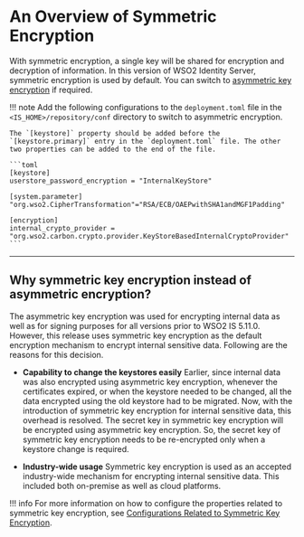 # An Overview of Symmetric Encryption

With symmetric encryption, a single key will be shared for encryption and decryption of information. In this version of WSO2 Identity Server, symmetric encryption is used by default. You can switch to [asymmetric key encryption]({{base_path}}/deploy/security/use-asymmetric-encryption) if required.


!!! note
    Add the following configurations to the `deployment.toml` file in the `<IS_HOME>/repository/conf` directory to switch to asymmetric encryption.

    The `[keystore]` property should be added before the `[keystore.primary]` entry in the `deployment.toml` file. The other two properties can be added to the end of the file. 

    ```toml
    [keystore]
    userstore_password_encryption = "InternalKeyStore"

    [system.parameter]
    "org.wso2.CipherTransformation"="RSA/ECB/OAEPwithSHA1andMGF1Padding"

    [encryption]
    internal_crypto_provider = "org.wso2.carbon.crypto.provider.KeyStoreBasedInternalCryptoProvider"
    ```

---

## Why symmetric key encryption instead of asymmetric encryption?

The asymmetric key encryption was used for encrypting internal data as well as for signing purposes for all versions prior to WSO2 IS 5.11.0.
However, this release uses symmetric key encryption as the default encryption mechanism to encrypt internal sensitive data. Following are the reasons for this decision.


- **Capability to change the keystores easily**
    Earlier, since internal data was also encrypted using asymmetric key encryption, whenever the certificates expired, or when the keystore needed to be changed, all the data encrypted using the old keystore had to be migrated.
    Now, with the introduction of symmetric key encryption for internal sensitive data, this overhead is resolved. The secret key in symmetric key encryption will be encrypted using asymmetric key encryption. So, the secret key of symmetric key encryption needs to be re-encrypted only when a keystore change is required.

- **Industry-wide usage**
    Symmetric key encryption is used as an accepted industry-wide mechanism for encrypting internal sensitive data. This included both on-premise as well as cloud platforms. 

!!! info
    For more information on how to configure the properties related to symmetric key encryption, see [Configurations Related to Symmetric Key Encryption]({{base_path}}/deploy/security/symmetric-encryption/use-symmetric-encryption).